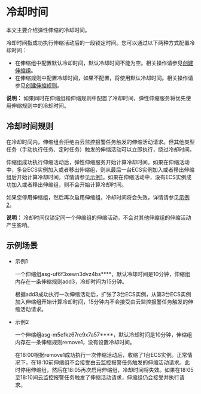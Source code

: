 # 冷却时间

本文主要介绍弹性伸缩的冷却时间。

冷却时间指成功执行伸缩活动后的一段锁定时间。您可以通过以下两种方式配置冷却时间：

-   在伸缩组中配置默认冷却时间，默认冷却时间不能为空。相关操作请参见[创建伸缩组](/intl.zh-CN/伸缩组/伸缩组/创建伸缩组.md)。
-   在伸缩规则中配置冷却时间，如果不配置，将使用默认冷却时间。相关操作请参见[创建伸缩规则](/intl.zh-CN/伸缩组/伸缩规则/创建伸缩规则.md)。

**说明：** 如果同时在伸缩组和伸缩规则中配置了冷却时间，弹性伸缩服务将优先使用伸缩规则中的冷却时间。

## 冷却时间规则

在冷却时间内，伸缩组会拒绝由云监控报警任务触发的伸缩活动请求。但其他类型任务（手动执行任务、定时任务）触发的伸缩活动可以立即执行，绕过冷却时间。

伸缩组成功执行伸缩活动后，弹性伸缩服务开始计算冷却时间。如果在伸缩活动中，多台ECS实例加入或者移出伸缩组，则从最后一台ECS实例加入或者移出伸缩组后开始计算冷却时间，详情请参见[示例1](#section_d52_sbn_qfb)。如果在伸缩活动中，没有ECS实例成功加入或者移出伸缩组，则不会开始计算冷却时间。

如果您停用伸缩组，然后再次启用伸缩组，冷却时间将会失效，详情请参见[示例2](#section_d52_sbn_qfb)。

**说明：** 冷却时间仅锁定同一个伸缩组的伸缩活动，不会对其他伸缩组的伸缩活动产生影响。

## 示例场景

-   示例1

    一个伸缩组asg-uf6f3xewn3dvz4bs\*\*\*\*，默认冷却时间是10分钟，伸缩组内存在一条伸缩规则add3，冷却时间为15分钟。

    根据add3成功执行一次伸缩活动后，扩张了3台ECS实例，从第3台ECS实例加入伸缩组开始计算冷却时间，15分钟内不会接受由云监控报警任务触发的伸缩活动请求。

-   示例2

    一个伸缩组asg-m5efkz67re9x7a57\*\*\*\*，默认冷却时间是10分钟，伸缩组内存在一条伸缩规则remove1，没有设置冷却时间。

    在18:00根据remove1成功执行一次伸缩活动后，收缩了1台ECS实例。正常情况下，在18:10前伸缩组不会接受由云监控报警任务触发的伸缩活动请求。此时停用伸缩组，然后在18:05再次启用伸缩组，冷却时间将失效。如果在18:05至18:10间云监控报警任务触发了伸缩活动请求，伸缩组仍会接受并执行请求。


